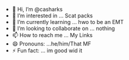 - 👋 Hi, I’m @casharks
- 👀 I’m interested in ... Scat packs
- 🌱 I’m currently learning ... hwo to be an EMT
- 💞️ I’m looking to collaborate on ... nothing 
- 📫 How to reach me ... My Links
- 😄 Pronouns: ...he/him/That MF
- ⚡ Fun fact: ... im good wid it

<!---
casharks/casharks is a ✨ special ✨ repository because its `README.md` (this file) appears on your GitHub profile.
You can click the Preview link to take a look at your changes.
--->
